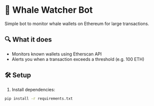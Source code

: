 # 🐋 Whale Watcher Bot

Simple bot to monitor whale wallets on Ethereum for large transactions.

## 🔍 What it does

- Monitors known wallets using Etherscan API
- Alerts you when a transaction exceeds a threshold (e.g. 100 ETH)

## 🛠 Setup

1. Install dependencies:

```bash
pip install -r requirements.txt
